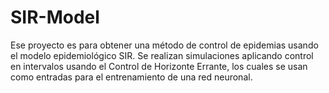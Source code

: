# SIR-Model
Ese proyecto es para obtener una método de control de epidemias usando el modelo epidemiológico SIR. Se realizan simulaciones aplicando control en intervalos usando el Control de Horizonte Errante, los cuales se usan como entradas para el entrenamiento de una red neuronal.
